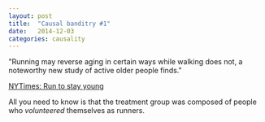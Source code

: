 ```yaml
---
layout: post
title:  "Causal banditry #1"
date:   2014-12-03
categories: causality
---
```

"Running may reverse aging in certain ways while walking does not, a noteworthy new study of active older people finds."

[NYTimes: Run to stay young](http://well.blogs.nytimes.com/2014/12/03/run-to-stay-young/)

All you need to know is that the treatment group was composed of people who *volunteered* themselves as runners.